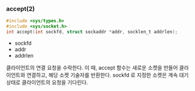 ### accept(2)
```c
#include <sys/types.h>
#include <sys/socket.h>
int accept(int sockfd, struct sockaddr *addr, socklen_t addrlen);
```
- sockfd
- addr
- addrlen

클라이언트의 연결 요청을 수락한다.
이 때, accept 함수는 새로운 소켓을 만들어 클라이언트와 연결하고, 해당 소켓 기술자를 반환한다.
sockfd 로 지정한 소켓은 계속 대기상태로 클라이언트의 요청을 기다린다.
